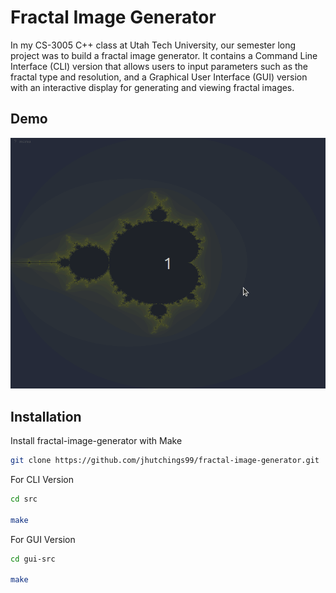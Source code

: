 
# Fractal Image Generator

In my CS-3005 C++ class at Utah Tech University, 
our semester long project was to build a fractal image 
generator. It contains a Command Line Interface (CLI) version that allows 
users to input parameters such as the fractal type and resolution, and a 
Graphical User Interface (GUI) version with an interactive display for 
generating and viewing fractal images.



## Demo

![](https://github.com/jhutchings99/fractal-image-generator/blob/main/fractal-image-demo.gif)


## Installation

Install fractal-image-generator with Make

```bash
git clone https://github.com/jhutchings99/fractal-image-generator.git
```

For CLI Version
```bash
cd src

make
```

For GUI Version
```bash
cd gui-src

make
```
    